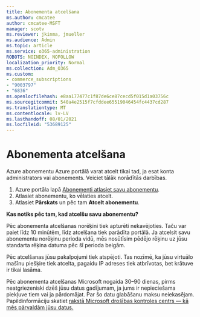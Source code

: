 ```yaml
---
title: Abonementa atcelšana
ms.author: cmcatee
author: cmcatee-MSFT
manager: scotv
ms.reviewer: jkinma, jmueller
ms.audience: Admin
ms.topic: article
ms.service: o365-administration
ROBOTS: NOINDEX, NOFOLLOW
localization_priority: Normal
ms.collection: Adm_O365
ms.custom:
- commerce_subscriptions
- "9003797"
- "6836"
ms.openlocfilehash: e8aa177477c1f87de6ce87cecd5f015d1a03756c
ms.sourcegitcommit: 540a4e2515f7cfddee65519046454fc4437cd287
ms.translationtype: MT
ms.contentlocale: lv-LV
ms.lasthandoff: 08/01/2021
ms.locfileid: "53689125"
---
```

# <a name="how-to-cancel-a-subscription"></a>Abonementa atcelšana

Azure abonementu Azure portālā varat atcelt tikai tad, ja esat konta administrators vai abonements. Veiciet tālāk norādītās darbības.

1. Azure portāla lapā [Abonementi atlasiet savu abonementu](https://ms.portal.azure.com/#blade/Microsoft_Azure_Billing/SubscriptionsBlade).
2. Atlasiet abonementu, ko vēlaties atcelt.
3. Atlasiet **Pārskats** un pēc tam **Atcelt abonementu**.

**Kas notiks pēc tam, kad atcelšu savu abonementu?**

Pēc abonementa atcelšanas norēķini tiek apturēti nekavējoties. Taču var paiet līdz 10 minūtēm, līdz atcelšana tiek parādīta portālā. Ja atcelsit savu abonementu norēķinu perioda vidū, mēs nosūtīsim pēdējo rēķinu uz jūsu standarta rēķina datuma pēc šī perioda beigām.

Pēc atcelšanas jūsu pakalpojumi tiek atspējoti. Tas nozīmē, ka jūsu virtuālo mašīnu piešķire tiek atcelta, pagaidu IP adreses tiek atbrīvotas, bet krātuve ir tikai lasāma.

Pēc abonementa atcelšanas Microsoft nogaida 30–90 dienas, pirms neatgriezeniski dzēš jūsu datus gadījumam, ja jums ir nepieciešama piekļuve tiem vai ja pārdomājat. Par šo datu glabāšanu maksu neiekasējam. Papildinformāciju skatiet [rakstā Microsoft drošības kontroles centrs — kā mēs pārvaldām jūsu datus.](https://www.microsoft.com/trust-center/privacy/data-management#leave)

